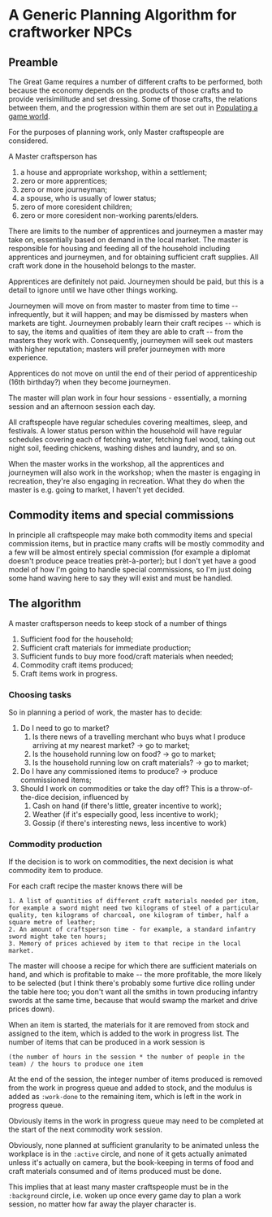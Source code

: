 # A Generic Planning Algorithm for craftworker NPCs

## Preamble

The Great Game requires a number of different crafts to be performed, both because the economy depends on the products of those crafts and to provide verisimilitude and set dressing. Some of those crafts, the relations between them, and the progression within them are set out in [Populating a game world]().

For the purposes of planning work, only Master craftspeople are considered.

A Master craftsperson has

1. a house and appropriate workshop, within a settlement;
2. zero or more apprentices;
3. zero or more journeyman;
4. a spouse, who is usually of lower status;
5. zero of more coresident children;
6. zero or more coresident non-working parents/elders.

There are limits to the number of apprentices and journeymen a master may take on, essentially based on demand in the local market. The master is responsible for housing and feeding all of the household including apprentices and journeymen, and for obtaining sufficient craft supplies. All craft work done in the household belongs to the master.

Apprentices are definitely not paid. Journeymen should be paid, but this is a detail to ignore until we have other things working.

Journeymen will move on from master to master from time to time -- infrequently, but it will happen; and may be dismissed by masters when markets are tight. Journeymen probably learn their craft recipes -- which is to say, the items and qualities of item they are able to craft -- from the masters they work with. Consequently, journeymen will seek out masters with higher reputation; masters will prefer journeymen with more experience.

Apprentices do not move on until the end of their period of apprenticeship (16th birthday?) when they become journeymen.

The master will plan work in four hour sessions - essentially, a morning session and an afternoon session each day.

All craftspeople have regular schedules covering mealtimes, sleep, and festivals. A lower status person within the household will have regular schedules covering each of fetching water, fetching fuel wood, taking out night soil, feeding chickens, washing dishes and laundry, and so on.

When the master works in the workshop, all the apprentices and journeymen will also work in the workshop; when the master is engaging in recreation, they're also engaging in recreation. What they do when the master is e.g. going to market, I haven't yet decided.

## Commodity items and special commissions

In principle all craftspeople may make both commodity items and special commission items, but in practice many crafts will be mostly commodity and a few will be almost entirely special commission (for example a diplomat doesn't produce peace treaties pr&egrave;t-&agrave;-porter); but I don't yet have a good model of how I'm going to handle special commissions, so I'm just doing some hand waving here to say they will exist and must be handled.

## The algorithm

A master craftsperson needs to keep stock of a number of things

1. Sufficient food for the household;
2. Sufficient craft materials for immediate production;
3. Sufficient funds to buy more food/craft materials when needed;
4. Commodity craft items produced;
5. Craft items work in progress.

### Choosing tasks

So in planning a period of work, the master has to decide:

1. Do I need to go to market?
    1. Is there news of a travelling merchant who buys what I produce arriving at my nearest market? -> go to market;
    2. Is the household running low on food? -> go to market;
    3. Is the household running low on craft materials? -> go to market;
2. Do I have any commissioned items to produce? -> produce commissioned items;
3. Should I work on commodities or take the day off?
    This is a throw-of-the-dice decision, influenced by
    1. Cash on hand (if there's little, greater incentive to work);
    2. Weather (if it's especially good, less incentive to work);
    3. Gossip (if there's interesting news, less incentive to work)

### Commodity production

If the decision is to work on commodities, the next decision is what commodity item to produce.

For each craft recipe the master knows there will be

    1. A list of quantities of different craft materials needed per item, for example a sword might need two kilograms of steel of a particular quality, ten kilograms of charcoal, one kilogram of timber, half a square metre of leather;
    2. An amount of craftsperson time - for example, a standard infantry sword might take ten hours;
    3. Memory of prices achieved by item to that recipe in the local market.

The master will choose a recipe for which there are sufficient materials on hand, and which is profitable to make -- the more profitable, the more likely to be selected (but I think there's probably some furtive dice rolling under the table here too; you don't want all the smiths in town producing infantry swords at the same time, because that would swamp the market and drive prices down).

When an item is started, the materials for it are removed from stock and assigned to the item, which is added to the work in progress list. The number of items that can be produced in a work session is

    (the number of hours in the session * the number of people in the team) / the hours to produce one item

At the end of the session, the integer number of items produced is removed from the work in progress queue and added to stock, and the modulus is added as `:work-done` to the remaining item, which is left in the work in progress queue.

Obviously items in the work in progress queue may need to be completed at the start of the next commodity work session.

Obviously, none planned at sufficient granularity to be animated unless the workplace is in the `:active` circle, and none of it gets actually animated unless it's actually on camera, but the book-keeping in terms of food and craft materials consumed and of items produced must be done.

This implies that at least many master craftspeople must be in the `:background` circle, i.e. woken up once every game day to plan a work session, no matter how far away the player character is.
